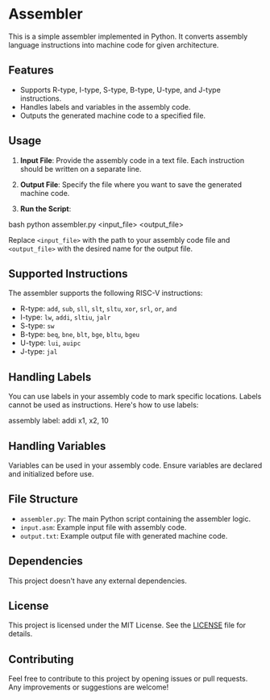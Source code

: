 # Assembler

This is a simple assembler implemented in Python. It converts assembly language instructions into machine code for given architecture.

## Features

- Supports R-type, I-type, S-type, B-type, U-type, and J-type instructions.
- Handles labels and variables in the assembly code.
- Outputs the generated machine code to a specified file.

## Usage

1. **Input File**: Provide the assembly code in a text file. Each instruction should be written on a separate line.
   
2. **Output File**: Specify the file where you want to save the generated machine code.

3. **Run the Script**:

bash
python assembler.py <input_file> <output_file>


Replace `<input_file>` with the path to your assembly code file and `<output_file>` with the desired name for the output file.

## Supported Instructions

The assembler supports the following RISC-V instructions:

- R-type: `add`, `sub`, `sll`, `slt`, `sltu`, `xor`, `srl`, `or`, `and`
- I-type: `lw`, `addi`, `sltiu`, `jalr`
- S-type: `sw`
- B-type: `beq`, `bne`, `blt`, `bge`, `bltu`, `bgeu`
- U-type: `lui`, `auipc`
- J-type: `jal`

## Handling Labels

You can use labels in your assembly code to mark specific locations. Labels cannot be used as instructions. Here's how to use labels:

assembly
label:
    addi x1, x2, 10


## Handling Variables

Variables can be used in your assembly code. Ensure variables are declared and initialized before use.

## File Structure

- `assembler.py`: The main Python script containing the assembler logic.
- `input.asm`: Example input file with assembly code.
- `output.txt`: Example output file with generated machine code.

## Dependencies

This project doesn't have any external dependencies.

## License

This project is licensed under the MIT License. See the [LICENSE](LICENSE) file for details.

## Contributing

Feel free to contribute to this project by opening issues or pull requests. Any improvements or suggestions are welcome!

